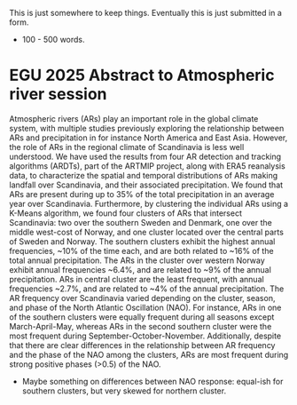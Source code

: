 This is just somewhere to keep things. Eventually this is just submitted in a form.
- 100 - 500 words.

# EGU 2025 Abstract to Atmospheric river session
Atmospheric rivers (ARs) play an important role in the global climate system, with multiple studies previously exploring the relationship between ARs and precipitation in for instance North America and East Asia.
However, the role of ARs in the regional climate of Scandinavia is less well understood.
We have used the results from four AR detection and tracking algorithms (ARDTs), part of the ARTMIP project, along with ERA5 reanalysis data, to characterize the spatial and temporal distributions of ARs making landfall over Scandinavia, and their associated precipitation.
We found that ARs are present during up to 35% of the total precipitation in an average year over Scandinavia.
Furthermore, by clustering the individual ARs using a K-Means algorithm, we found four clusters of ARs that intersect Scandinavia: two over the southern Sweden and Denmark, one over the middle west-cost of Norway, and one cluster located over the central parts of Sweden and Norway.
The southern clusters exhibit the highest annual frequencies, ~10% of the time each, and are both related to ~16% of the total annual precipitation.
The ARs in the cluster over western Norway exhibit annual frequencies \~6.4%, and are related to \~9% of the annual precipitation.
ARs in central cluster are the least frequent, with annual frequencies \~2.7%, and are related to \~4% of the annual precipitation.
The AR frequency over Scandinavia varied depending on the cluster, season, and phase of the North Atlantic Oscillation (NAO).
For instance, ARs in one of the southern clusters were equally frequent during all seasons except March-April-May, whereas ARs in the second southern cluster were the most frequent during September-October-November.
Additionally, despite that there are clear differences in the relationship between AR frequency and the phase of the NAO among the clusters, ARs are most frequent during strong positive phases (>0.5) of the NAO.

- Maybe something on differences between NAO response: equal-ish for southern clusters, but very skewed for northern cluster.







